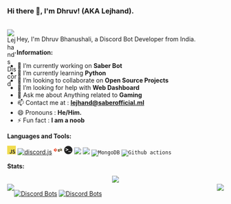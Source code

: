 ### Hi there 👋, I'm Dhruv! (AKA Lejhand).

<br/>
<a href="https://discord.com/users/552814506070507531">
    <img align ="left" alt="Lejhand's Discord" width="22px" src ="https://cdn.jsdelivr.net/npm/simple-icons@v3/icons/discord.svg" />
  </a>
  
  Hey, I'm Dhruv Bhanushali, a Discord Bot Developer from India.

 **Information:**

- 🔭 I’m currently working on  **Saber Bot**
- 🌱 I’m currently learning  **Python**
- 👯 I’m looking to collaborate on **Open Source Projects**
- 🤔 I’m looking for help with  **Web Dashboard**
- 💬 Ask me about  Anything related to **Gaming**
- 📫 Contact me at :  **lejhand@saberofficial.ml**
- 😄 Pronouns :  **He/Him.**
- ⚡ Fun fact : **I am a noob**

**Languages and Tools:**  


<code><img height="20" src="https://raw.githubusercontent.com/github/explore/80688e429a7d4ef2fca1e82350fe8e3517d3494d/topics/javascript/javascript.png"></code>
<a href="https://discord.js.org"><img src="https://cdn.discordapp.com/attachments/740865034887888996/740865173065170994/logo-square.png" width="20" alt="discord.js" /></a>
<code><img height="20" src="https://raw.githubusercontent.com/github/explore/80688e429a7d4ef2fca1e82350fe8e3517d3494d/topics/git/git.png"></code>
<code><img height="20" src="https://raw.githubusercontent.com/github/explore/80688e429a7d4ef2fca1e82350fe8e3517d3494d/topics/terminal/terminal.png"></code>
<code><img height="20" src="https://img.shields.io/badge/-Nodejs-43853d?style=flat-square&logo=Node.js&logoColor=white"/></code>
<code><img height="20" src="https://img.shields.io/badge/-HTML5-E34F26?style=flat-square&logo=html5&logoColor=white" /></code>
<code><img alt="MongoDB" src="https://img.shields.io/badge/-MongoDB-13aa52?style=flat-square&logo=mongodb&logoColor=white" /></code>
<code><img alt="Github actions" src="https://img.shields.io/badge/-Github_Actions-2088FF?style=flat-square&logo=github-actions&logoColor=white" /></code>


**Stats:**  

<div align="center"><img src="https://github-profile-trophy.vercel.app/?username=LejhandGamingYT&theme=dracula&count_private=true"></div>
<img align="left" src="https://github-readme-stats.vercel.app/api?username=LejhandGamingYT&show_icons=true&hide_border=true&theme=tokyonight"><img align="right" src="https://github-readme-stats.vercel.app/api/top-langs/?username=LejhandGamingYT&theme=tokyonight&hide=batchfile">

[![Discord Bots](https://top.gg/api/widget/status/751079643980890225.svg)](https://top.gg/bot/751079643980890225)
[![Discord Bots](https://top.gg/api/widget/upvotes/751079643980890225.svg)](https://top.gg/bot/751079643980890225)
